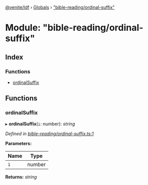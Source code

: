 [@venite/ldf](../README.md) › [Globals](../globals.md) › ["bible-reading/ordinal-suffix"](_bible_reading_ordinal_suffix_.md)

# Module: "bible-reading/ordinal-suffix"

## Index

### Functions

* [ordinalSuffix](_bible_reading_ordinal_suffix_.md#ordinalsuffix)

## Functions

###  ordinalSuffix

▸ **ordinalSuffix**(`i`: number): *string*

*Defined in [bible-reading/ordinal-suffix.ts:1](https://github.com/gbj/venite/blob/f2cee0d/ldf/src/bible-reading/ordinal-suffix.ts#L1)*

**Parameters:**

Name | Type |
------ | ------ |
`i` | number |

**Returns:** *string*
